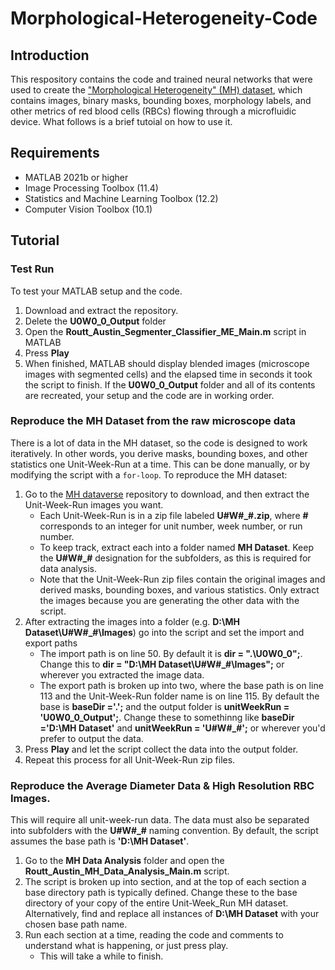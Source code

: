 ﻿# Morphological-Heterogeneity-Code

## Introduction
This respository contains the code and trained neural networks that were used to create the ["Morphological Heterogeneity" (MH) dataset](https://doi.org/10.18738/T8/76JRDQ), which contains images, binary masks, bounding boxes, morphology labels, and other metrics of red blood cells (RBCs) flowing through a microfluidic device.  What follows is a brief tutoial on how to use it.
## Requirements
- MATLAB 2021b or higher
- Image Processing Toolbox (11.4) 
- Statistics and Machine Learning Toolbox (12.2)
- Computer Vision Toolbox (10.1)

## Tutorial
### Test Run
To test your MATLAB setup and the code. 
1. Download and extract the repository.
2. Delete the **U0W0_0_Output** folder
3. Open the **Routt_Austin_Segmenter_Classifier_ME_Main.m** script in MATLAB
4. Press **Play**
5. When finished, MATLAB should display blended images (microscope images with segmented cells) and the elapsed time in seconds it took the script to finish. If the **U0W0_0_Output** folder and all of its contents are recreated, your setup and the code are in working order.

### Reproduce the MH Dataset from the raw microscope data
There is a lot of data in the MH dataset, so the code is designed to work iteratively. In other words, you derive masks, bounding boxes, and other statistics one Unit-Week-Run at a time. This can be done manually, or by modifying the script with a `for-loop`. To reproduce the MH dataset:
1. Go to the [MH dataverse](https://doi.org/10.18738/T8/76JRDQ) repository to download, and then extract the Unit-Week-Run  images you want. 
	- Each Unit-Week-Run is in a zip file labeled **U#W#_#.zip**, where **#** corresponds to an integer for unit number, week number, or run number. 
	-  To keep track, extract each into a folder named **MH Dataset**. Keep the **U#W#_#** designation for the subfolders, as this is required for data analysis.
	-  Note that the Unit-Week-Run zip files contain the original images and derived masks, bounding boxes, and various statistics. Only extract the images because you are generating the other data with the script.
2. After extracting the images into a folder (e.g. **D:\MH Dataset\U#W#_#\Images**) go into the script and set the import and export paths
	-  The import path is on line 50.  By default it is **dir = ".\U0W0_0";**. Change this to **dir = "D:\MH Dataset\U#W#_#\Images";** or wherever you extracted the image data.
	- 	The export path is broken up into two, where the base path is on line 113 and the Unit-Week-Run folder name is on line 115.  By default the base is  **baseDir ='.\';** and the output folder is **unitWeekRun = 'U0W0_0_Output';**. Change these to somethinng like **baseDir ='D:\MH Dataset\'** and **unitWeekRun = 'U#W#_#';** or wherever you'd prefer to output the data.
3. Press **Play** and let the script collect the data into the output folder.
4. Repeat this process for all Unit-Week-Run zip files.

### Reproduce the Average Diameter Data & High Resolution RBC Images.
This will require all unit-week-run data. The data must also be separated into subfolders with the **U#W#_#** naming convention. By default, the script assumes the base path is **'D:\MH Dataset'**.
1. Go to the **MH Data Analysis** folder and open the **Routt_Austin_MH_Data_Analysis_Main.m** script.
2. The script is broken up into section, and at the top of each section a base directory path is typically defined. Change these to the base directory of your copy of the entire Unit-Week_Run MH dataset. Alternatively, find and replace all instances of **D:\MH Dataset** with your chosen base path name.
3. Run each section at a time, reading the code and comments to understand what is happening, or just press play.
	- This will take a while to finish.
